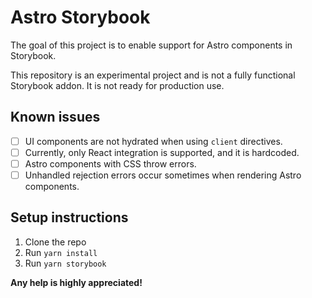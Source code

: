# Astro Storybook

The goal of this project is to enable support for Astro components in Storybook.

This repository is an experimental project and is not a fully functional Storybook addon. It is not ready for production use.

## Known issues

- [ ] UI components are not hydrated when using `client` directives.
- [ ] Currently, only React integration is supported, and it is hardcoded.
- [ ] Astro components with CSS throw errors.
- [ ] Unhandled rejection errors occur sometimes when rendering Astro components.

## Setup instructions

1. Clone the repo
2. Run `yarn install`
3. Run `yarn storybook`

**Any help is highly appreciated!**
